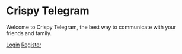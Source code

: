 <!DOCTYPE html>
<html>
<head>
  <title>Crispy Telegram</title>
</head>
<body>
  <h1>Crispy Telegram</h1>
  <p>Welcome to Crispy Telegram, the best way to communicate with your friends and family.</p>
  <a href="/login">Login</a>
  <a href="/register">Register</a>
</body>
</html>
